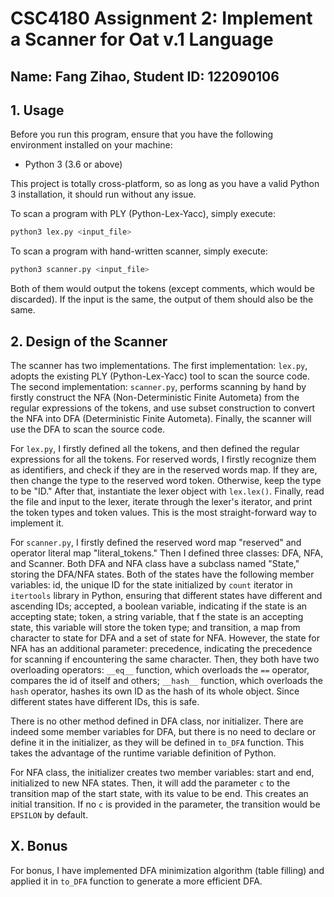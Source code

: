 # CSC4180 Assignment 2: Implement a Scanner for Oat v.1 Language

## Name: Fang Zihao, Student ID: 122090106

## 1. Usage
Before you run this program, ensure that you have the following environment installed on your machine:
- Python 3 (3.6 or above)

This project is totally cross-platform, so as long as you have a valid Python 3 installation, it should run without any issue.

To scan a program with PLY (Python-Lex-Yacc), simply execute:
```bash
python3 lex.py <input_file>
```

To scan a program with hand-written scanner, simply execute:
```bash
python3 scanner.py <input_file>
```
Both of them would output the tokens (except comments, which would be discarded). If the input is the same, the output of them should also be the same.

## 2. Design of the Scanner
The scanner has two implementations. The first implementation: `lex.py`, adopts the existing PLY (Python-Lex-Yacc) tool to scan the source code. The second implementation: `scanner.py`, performs scanning by hand by firstly construct the NFA (Non-Deterministic Finite Autometa) from the regular expressions of the tokens, and use subset construction to convert the NFA into DFA (Deterministic Finite Autometa). Finally, the scanner will use the DFA to scan the source code.

For `lex.py`, I firstly defined all the tokens, and then defined the regular expressions for all the tokens. For reserved words, I firstly recognize them as identifiers, and check if they are in the reserved words map. If they are, then change the type to the reserved word token. Otherwise, keep the type to be "ID." After that, instantiate the lexer object with `lex.lex()`. Finally, read the file and input to the lexer, iterate through the lexer's iterator, and print the token types and token values. This is the most straight-forward way to implement it. 

For `scanner.py`, I firstly defined the reserved word map "reserved" and operator literal map "literal_tokens." Then I defined three classes: DFA, NFA, and Scanner. Both DFA and NFA class have a subclass named "State," storing the DFA/NFA states. Both of the states have the following member variables: id, the unique ID for the state initialized by `count` iterator in `itertools` library in Python, ensuring that different states have different and ascending IDs; accepted, a boolean variable, indicating if the state is an accepting state; token, a string variable, that f the state is an accepting state, this variable will store the token type; and transition, a map from character to state for DFA and a set of state for NFA. However, the state for NFA has an additional parameter: precedence, indicating the precedence for scanning if encountering the same character. Then, they both have two overloading operators: `__eq__` function, which overloads the `==` operator, compares the id of itself and others; `__hash__` function, which overloads the `hash` operator, hashes its own ID as the hash of its whole object. Since different states have different IDs, this is safe. 

There is no other method defined in DFA class, nor initializer. There are indeed some member variables for DFA, but there is no need to declare or define it in the initializer, as they will be defined in `to_DFA` function. This takes the advantage of the runtime variable definition of Python.

For NFA class, the initializer creates two member variables: start and end, initialized to new NFA states. Then, it will add the parameter `c` to the transition map of the start state, with its value to be end. This creates an initial transition. If no `c` is provided in the parameter, the transition would be `EPSILON` by default.


## X. Bonus
For bonus, I have implemented DFA minimization algorithm (table filling) and applied it in `to_DFA` function to generate a more efficient DFA.